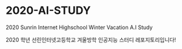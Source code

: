 # 2020-AI-STUDY
2020 Sunrin Internet Highschool Winter Vacation A.I Study


2020 학년 선린인터넷고등학교 겨울방학 인공지능 스터디 레포지토리입니다!
